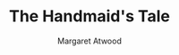 ---
title: The Handmaid's Tale
author: Margaret Atwood
status: Completed
image: The Handmaid's Tale.webp
date_range: "2025/01/10 - 2025/01/25"
rating: 4
length: 320
own: no
quotes:
  - text: "Nolite te bastardes carborundorum."
    page: 52
  - text: "Better never means better for everyone... It always means worse, for some."
    page: 211
  - text: "When we think of the past it's the beautiful things we pick out. We want to believe it was all like that."
    page: 30
  - text: "Ignoring isn’t the same as ignorance, you have to work at it."
    page: 56
  - text: "We were the people who were not in the papers. We lived in the blank white spaces at the edges of print."
    page: 57
---